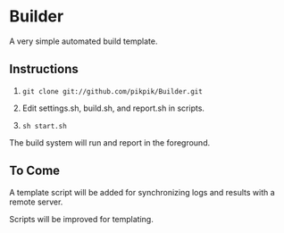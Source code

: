 Builder
=======

A very simple automated build template.

Instructions
------------

1. ```git clone git://github.com/pikpik/Builder.git```  
  
2. Edit settings.sh, build.sh, and report.sh in scripts.  
  
3. ```sh start.sh```  

The build system will run and report in the foreground.

To Come
-------

A template script will be added for synchronizing logs and results with a remote server.

Scripts will be improved for templating.
